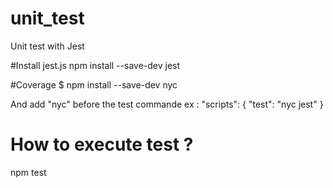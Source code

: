 # unit_test
Unit test with Jest

#Install jest.js
npm install --save-dev jest

#Coverage
$ npm install --save-dev nyc

And add "nyc" before the test commande
ex : 
  "scripts": {
    "test": "nyc jest"
  }


# How to execute test ?
npm test
